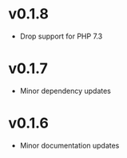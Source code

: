 # v0.1.8

* Drop support for PHP 7.3

# v0.1.7

* Minor dependency updates

# v0.1.6

* Minor documentation updates

